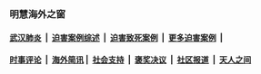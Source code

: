 
### 明慧海外之窗

####  [武汉肺炎](indexes/365.md?t=03302101) &nbsp;|&nbsp;  [迫害案例综述](indexes/328.md?t=03302101) &nbsp;|&nbsp; [迫害致死案例](indexes/277.md?t=03302101)  &nbsp;|&nbsp; [更多迫害案例](indexes/81.md?t=03302101)  &nbsp;|&nbsp; 
####  [时事评论](indexes/19.md?t=03302101) &nbsp;|&nbsp; [海外简讯](indexes/245.md?t=03302101)&nbsp;|&nbsp;  [社会支持](indexes/140.md?t=03302101) &nbsp;|&nbsp; [褒奖决议](indexes/282.md?t=03302101) &nbsp;|&nbsp; [社区报道](indexes/91.md?t=03302101)  &nbsp;|&nbsp; [天人之间](indexes/78.md?t=03302101) 

